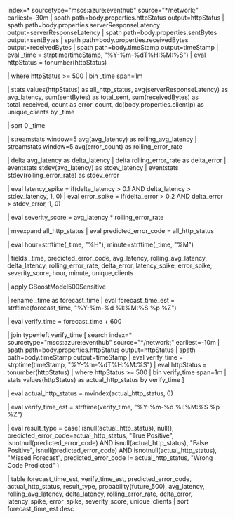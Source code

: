index=* sourcetype="mscs:azure:eventhub" source="*/network;" earliest=-30m
| spath path=body.properties.httpStatus output=httpStatus
| spath path=body.properties.serverResponseLatency output=serverResponseLatency
| spath path=body.properties.sentBytes output=sentBytes
| spath path=body.properties.receivedBytes output=receivedBytes
| spath path=body.timeStamp output=timeStamp
| eval _time = strptime(timeStamp, "%Y-%m-%dT%H:%M:%S")
| eval httpStatus = tonumber(httpStatus)

| where httpStatus >= 500
| bin _time span=1m

| stats 
    values(httpStatus) as all_http_status,
    avg(serverResponseLatency) as avg_latency,
    sum(sentBytes) as total_sent,
    sum(receivedBytes) as total_received,
    count as error_count,
    dc(body.properties.clientIp) as unique_clients
  by _time

| sort 0 _time

| streamstats window=5 avg(avg_latency) as rolling_avg_latency
| streamstats window=5 avg(error_count) as rolling_error_rate

| delta avg_latency as delta_latency
| delta rolling_error_rate as delta_error
| eventstats stdev(avg_latency) as stdev_latency
| eventstats stdev(rolling_error_rate) as stdev_error

| eval latency_spike = if(delta_latency > 0.1 AND delta_latency > stdev_latency, 1, 0)
| eval error_spike = if(delta_error > 0.2 AND delta_error > stdev_error, 1, 0)

| eval severity_score = avg_latency * rolling_error_rate

| mvexpand all_http_status
| eval predicted_error_code = all_http_status

| eval hour=strftime(_time, "%H"), minute=strftime(_time, "%M")

| fields _time, predicted_error_code, avg_latency, rolling_avg_latency, delta_latency, rolling_error_rate, delta_error, latency_spike, error_spike, severity_score, hour, minute, unique_clients

| apply GBoostModel500Sensitive

| rename _time as forecast_time
| eval forecast_time_est = strftime(forecast_time, "%Y-%m-%d %I:%M:%S %p %Z")

| eval verify_time = forecast_time + 600

| join type=left verify_time
    [ search index=* sourcetype="mscs:azure:eventhub" source="*/network;" earliest=-10m
      | spath path=body.properties.httpStatus output=httpStatus
      | spath path=body.timeStamp output=timeStamp
      | eval verify_time = strptime(timeStamp, "%Y-%m-%dT%H:%M:%S")
      | eval httpStatus = tonumber(httpStatus)
      | where httpStatus >= 500
      | bin verify_time span=1m
      | stats values(httpStatus) as actual_http_status by verify_time
    ]

| eval actual_http_status = mvindex(actual_http_status, 0)

| eval verify_time_est = strftime(verify_time, "%Y-%m-%d %I:%M:%S %p %Z")

| eval result_type = case(
    isnull(actual_http_status), null(),
    predicted_error_code=actual_http_status, "True Positive",
    isnotnull(predicted_error_code) AND isnull(actual_http_status), "False Positive",
    isnull(predicted_error_code) AND isnotnull(actual_http_status), "Missed Forecast",
    predicted_error_code != actual_http_status, "Wrong Code Predicted"
)

| table forecast_time_est, verify_time_est, predicted_error_code, actual_http_status, result_type, probability(future_500), avg_latency, rolling_avg_latency, delta_latency, rolling_error_rate, delta_error, latency_spike, error_spike, severity_score, unique_clients
| sort forecast_time_est desc
